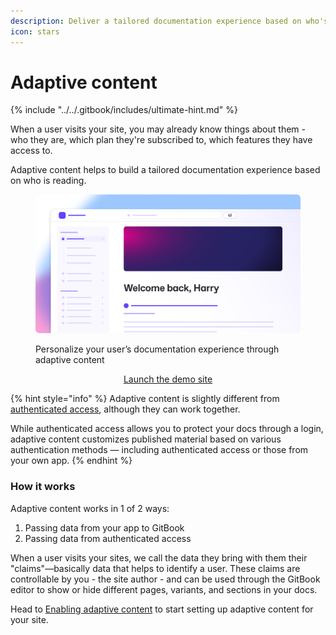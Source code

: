 ```yaml
---
description: Deliver a tailored documentation experience based on who's reading.
icon: stars
---
```


# Adaptive content

{% include "../../.gitbook/includes/ultimate-hint.md" %}

When a user visits your site, you may already know things about them - who they are, which plan they're subscribed to, which features they have access to.

Adaptive content helps to build a tailored documentation experience based on who is reading.

<figure><img src="../../.gitbook/assets/20_8_25_adaptive_content.png" alt="A GitBook screenshot showing adaptive content controls"><figcaption><p>Personalize your user’s documentation experience through adaptive content</p></figcaption></figure>

<p align="center"><a href="https://gitbook.com/adaptive-content-demo/" class="button primary">Launch the demo site</a></p>

{% hint style="info" %}
Adaptive content is slightly different from [authenticated access](../authenticated-access/), although they can work together.&#x20;

While authenticated access allows you to protect your docs through a login, adaptive content customizes published material based on various authentication methods — including authenticated access or those from your own app.
{% endhint %}

### How it works

Adaptive content works in 1 of 2 ways:

1. Passing data from your app to GitBook
2. Passing data from authenticated access

When a user visits your sites, we call the data they bring with them their "claims"—basically data that helps to identify a user. These claims are controllable by you - the site author - and can be used through the GitBook editor to show or hide different pages, variants, and sections in your docs.

Head to [Enabling adaptive content](enabling-adaptive-content/) to start setting up adaptive content for your site.
